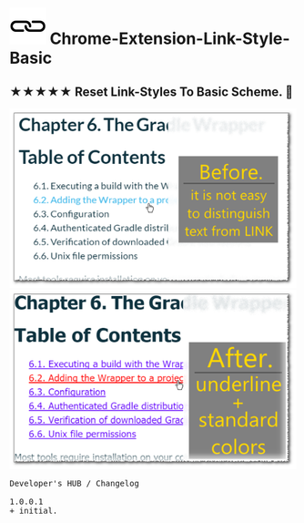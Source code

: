 <h1><img src="resources/icon.png" height="64" width="64"/> Chrome-Extension-Link-Style-Basic</h1>

<h2>★★★★★ Reset Link-Styles To Basic Scheme. 👔︎</h2>

<img alt="" src="resources/screenshot_1.png"/>

<img alt="" src="resources/screenshot_2.png"/>


<pre>
Developer's HUB / Changelog

1.0.0.1
+ initial.
</pre>

<!-- <a href="https://paypal.me/e1adkarak0"><img src="https://www.paypalobjects.com/webstatic/mktg/Logo/pp-logo-100px.png" alt="PayPal Donation"></a> -->